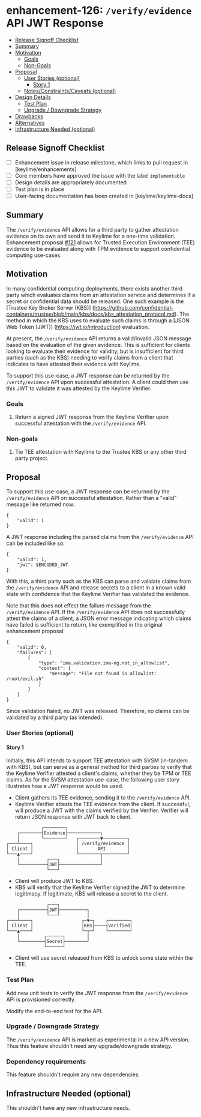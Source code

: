 # enhancement-126: `/verify/evidence` API JWT Response

<!--
A table of contents is helpful for quickly jumping to sections of a enhancement and for
highlighting any additional information provided beyond the standard enhancement
template.
-->

<!-- toc -->
- [Release Signoff Checklist](#release-signoff-checklist)
- [Summary](#summary)
- [Motivation](#motivation)
  - [Goals](#goals)
  - [Non-Goals](#non-goals)
- [Proposal](#proposal)
  - [User Stories (optional)](#user-stories-optional)
    - [Story 1](#story-1)
  - [Notes/Constraints/Caveats (optional)](#notesconstraintscaveats-optional)
- [Design Details](#design-details)
  - [Test Plan](#test-plan)
  - [Upgrade / Downgrade Strategy](#upgrade--downgrade-strategy)
- [Drawbacks](#drawbacks)
- [Alternatives](#alternatives)
- [Infrastructure Needed (optional)](#infrastructure-needed-optional)
<!-- /toc -->

## Release Signoff Checklist

- [ ] Enhancement issue in release milestone, which links to pull request in [keylime/enhancements]
- [ ] Core members have approved the issue with the label `implementable`
- [ ] Design details are appropriately documented
- [ ] Test plan is in place
- [ ] User-facing documentation has been created in [keylime/keylime-docs]

## Summary

The `/verify/evidence` API allows for a third party to gather attestation
evidence on its own and send it to Keylime for a one-time validation.
Enhancement proposal [#121](https://github.com/keylime/enhancements/blob/master/121-verify-evidence-api.md#enhancement-121-verification-api) allows for Trusted Execution Environment (TEE) evidence to be
evaluated along with TPM evidence to support confidential computing use-cases.

## Motivation

In many confidential computing deployments, there exists another third party
which evaluates claims from an attestation service and determines if a secret or
confidential data should be released. One such example is the [Trustee Key
Broker Server (KBS)] (https://github.com/confidential-containers/trustee/blob/main/kbs/docs/kbs_attestation_protocol.md). The method in which the KBS uses to evaluate such claims is through a [JSON Web Token (JWT)] (https://jwt.io/introduction) evaluation.

At present, the `/verify/evidence` API returns a valid/invalid JSON message
based on the evaluation of the given evidence. This is sufficient for clients
looking to evaluate their evidence for validity, but is insufficient for third
parties (such as the KBS) needing to verify claims from a client that indicates
to have attested their evidence with Keylime.

To support this use-case, a JWT response can be returned by the
`/verify/evidence` API upon successful attestation. A client could then use this
JWT to validate it was attested by the Keylime Verifier.

### Goals

1. Return a signed JWT response from the Keylime Verifier upon successful attestation with the `/verify/evidence` API.

### Non-goals

1. Tie TEE attestation with Keylime to the Trustee KBS or any other third party project.

## Proposal

To support this use-case, a JWT response can be returned by the `/verify/evidence` API on successful attestation. Rather than a "valid" message like returned now:

```
{
    "valid": 1
}
```

A JWT response including the parsed claims from the `/verify/evidence` API can be included like so:
```
{
    "valid": 1,
    "jwt": $ENCODED_JWT
}
```

With this, a third party such as the KBS can parse and validate claims from the `/verify/evidence` API and release secrets to a client in a known valid state with confidence that the Keylime Verifier has validated the evidence.

Note that this does not effect the failure message from the `/verify/evidence` API. If the `/verify/evidence` API does not successfully attest the claims of a client, a JSON error message indicating which claims have failed is sufficient to return, like exemplified in the original enhancement proposal:

```
{
    "valid": 0,
    "failures": [
        {
            "type": "ima.validation.ima-ng.not_in_allowlist",
            "context": {
                "message": "File not found in allowlist: /root/evil.sh"
            }
        }
    ]
}
```

Since validation fialed, no JWT was released. Therefore, no claims can be validated by a third party (as intended).

### User Stories (optional)


#### Story 1

Initially, this API intends to support TEE attestation with SVSM (in-tandem with KBS), but can serve as a general method for third parties to verify that the Keylime Verifier attested a client's claims, whether they be TPM or TEE claims. As for the SVSM attestation use-case, the following user story illustrates how a JWT response would be used.

- Client gathers its TEE evidence, sending it to the `/verify/evidence` API.
- Keylime Verifier attests the TEE evidence from the client. If successful, will produce a JWT with the claims verified by the Verifier. Verifier will return JSON response with JWT back to client.

```
             ┌────────┐
    ┌────────┤Evidence├────────────┐
    │        └────────┘   ┌────────▼─────────┐
┌───┴────┐                │ /verify/evidence │
│ Client │                │       API        │
└───▲────┘                └────────┬─────────┘
    │          ┌───┐               │
    └──────────┤JWT├───────────────┘
               └───┘
```

- Client will produce JWT to KBS.
- KBS will verify that the Keylime Verifier signed the JWT to determine legitimacy. If legitimate, KBS will release a secret to the client.

```
               ┌───┐
    ┌──────────┤JWT├──────────┐
    │          └───┘          │
┌───┴────┐                  ┌─▼─┐    ┌────────┐
│ Client │                  │KBS├────┤Verified│
└───▲────┘                  └─┬─┘    └────────┘
    │         ┌──────┐        │
    └─────────┤Secret├────────┘
              └──────┘
```

- Client will use secret released from KBS to unlock some state within the TEE.

### Test Plan

Add new unit tests to verify the JWT response from the `/verify/evidence` API is provisioned correctly.

Modify the end-to-end test for the API.

### Upgrade / Downgrade Strategy

The `/verify/evidence` API is marked as experimental in a new API version. Thus this feature shouldn't need any upgrade/downgrade strategy.

### Dependency requirements

This feature shouldn't require any new dependencies.

## Infrastructure Needed (optional)

This shouldn't have any new infrastructure needs.
